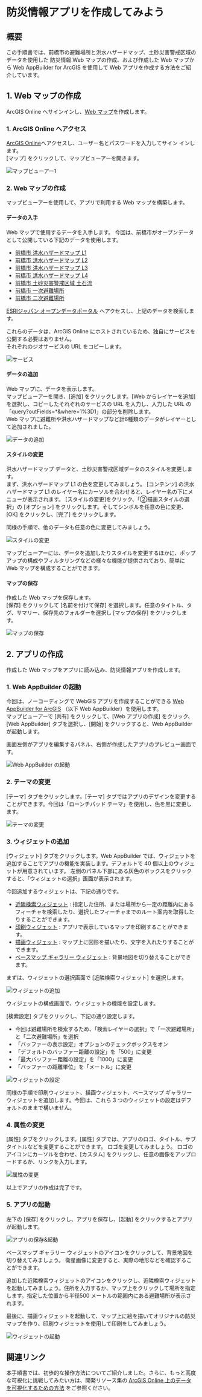 # 防災情報アプリを作成してみよう

## 概要

この手順書では、前橋市の避難場所と洪水ハザードマップ、土砂災害警戒区域のデータを使用した 防災情報 Web マップの作成、および作成した Web マップから Web AppBuilder for ArcGIS を使用して Web アプリを作成する方法をご紹介しています。 

## 1. Web マップの作成

ArcGIS Online へサインインし、[Web マップ](https://www.esrij.com/gis-guide/web-gis/web-map/)を作成します。

### 1. ArcGIS Online へアクセス

[ArcGIS Online](https://www.arcgis.com/home/)へアクセスし、ユーザー名とパスワードを入力してサイン インします。  
[マップ] をクリックして、マップビューアーを開きます。

![マップビューアー1](./img/mapviewer.png)

### 2. Web マップの作成

マップビューアーを使用して、アプリで利用する Web マップを構築します。

#### データの入手

Web マップで使用するデータを入手します。
今回は、前橋市がオープンデータとして公開している下記のデータを使用します。
* [前橋市 洪水ハザードマップ L1](http://data.esrij.com/datasets/%E5%89%8D%E6%A9%8B%E5%B8%82-%E6%B4%AA%E6%B0%B4%E3%83%8F%E3%82%B6%E3%83%BC%E3%83%89%E3%83%9E%E3%83%83%E3%83%97-l1?geometry=137.956%2C36.177%2C139.103%2C36.564)
* [前橋市 洪水ハザードマップ L2](http://data.esrij.com/datasets/%E5%89%8D%E6%A9%8B%E5%B8%82-%E6%B4%AA%E6%B0%B4%E3%83%8F%E3%82%B6%E3%83%BC%E3%83%89%E3%83%9E%E3%83%83%E3%83%97-l2)
* [前橋市 洪水ハザードマップ L3](http://data.esrij.com/datasets/c7cb7955455240e9a0ffd91d47b6e41f_0)
* [前橋市 洪水ハザードマップ L4](http://data.esrij.com/datasets/%E5%89%8D%E6%A9%8B%E5%B8%82-%E6%B4%AA%E6%B0%B4%E3%83%8F%E3%82%B6%E3%83%BC%E3%83%89%E3%83%9E%E3%83%83%E3%83%97-l4)
* [前橋市 土砂災害警戒区域 土石流](http://data.esrij.com/datasets/02b68d552bf642e2b4ef8b80e4ba3f56_0)
* [前橋市 一次避難場所](http://data.esrij.com/datasets/%E5%89%8D%E6%A9%8B%E5%B8%82-%E4%B8%80%E6%AC%A1%E9%81%BF%E9%9B%A3%E5%A0%B4%E6%89%80)
* [前橋市 二次避難場所](http://data.esrij.com/datasets/b54cc368133246d2ad1c26f11fa46a33_0)
  
[ESRIジャパン オープンデータポータル](http://data.esrij.com/) へアクセスし、上記のデータを検索します。

これらのデータは、ArcGIS Online にホストされているため、独自にサービスを公開する必要はありません。  
それぞれのジオサービスの URL をコピーします。

![サービス](./img/opendate_shlter.png)

#### データの追加

Web マップに、データを表示します。  
マップビューアーを開き、[追加] をクリックします。[Web からレイヤーを追加] を選択し、コピーしたそれぞれのサービスの URL を入力し、入力した URL の「query?outFields=*&where=1%3D1」の部分を削除します。  
Web マップに避難所や洪水ハザードマップなど計6種類のデータがレイヤーとして追加されました。

![データの追加](./img/add_layer.png)

#### スタイルの変更

洪水ハザードマップ データと、土砂災害警戒区域データのスタイルを変更します。  
まず、洪水ハザードマップ L1 の色を変更してみましょう。
[コンテンツ] の洪水ハザードマップ L1 のレイヤー名にカーソルを合わせると、レイヤー名の下にメニューが表示されます。 [スタイルの変更]をクリック、「②描画スタイルの選択」の [オプション] をクリックします。そしてシンボルを任意の色に変更、[OK] をクリックし、[完了] をクリックします。

同様の手順で、他のデータも任意の色に変更してみましょう。

![スタイルの変更](./img/symbol.png)



マップビューアーには、データを追加したりスタイルを変更するほかに、ポップアップの構成やフィルタリングなどの様々な機能が提供されており、簡単に Web マップを構成することができます。


#### マップの保存

作成した Web マップを保存します。  
[保存] をクリックして [名前を付けて保存] を選択します。任意のタイトル、タグ、サマリー、保存先のフォルダーを選択し [マップの保存] をクリックします。

![マップの保存](./img/save_map.png)

## 2. アプリの作成

作成した Web マップをアプリに読み込み、防災情報アプリを作成します。

### 1. Web AppBuilder の起動

今回は、ノーコーディングで WebGIS アプリを作成することができる [Web AppBuilder for ArcGIS](https://doc.arcgis.com/ja/web-appbuilder/) （以下 Web AppBuilder）を使用します。<br>
マップビューアーで [共有] をクリックして、[Web アプリの作成] をクリック、[Web AppBuilder] タブを選択し、[開始] をクリックすると、Web AppBuilder が起動します。

画面左側がアプリを編集するパネル、右側が作成したアプリのプレビュー画面です。

![Web AppBuilder の起動](./img/start_WAB.png)

### 2. テーマの変更

[テーマ] タブをクリックします。[テーマ] タブではアプリのデザインを変更することができます。今回は「ローンチパッド テーマ」を使用し、色を黒に変更します。

![テーマの変更](./img/theme.png)

### 3. ウィジェットの追加

[ウィジェット] タブをクリックします。Web AppBuilder では、ウィジェットを追加することでアプリの機能を実装します。デフォルトで 40 個以上のウィジェットが用意されています。
左側のパネル下部にある灰色のボックスをクリックすると、「ウィジェットの選択」画面が表示されます。


今回追加するウィジェットは、下記の通りです。

* [近隣検索ウィジェット](https://doc.arcgis.com/ja/web-appbuilder/create-apps/widget-near-me.htm) :
指定した住所、または場所から一定の距離内にあるフィーチャを検索したり、選択したフィーチャまでのルート案内を取得したりすることができます。
* [印刷ウィジェット](https://doc.arcgis.com/ja/web-appbuilder/create-apps/widget-print.htm) :
アプリで表示しているマップを印刷することができます。
* [描画ウィジェット](https://doc.arcgis.com/ja/web-appbuilder/create-apps/widget-draw.htm) :
マップ上に図形を描いたり、文字を入れたりすることができます。
* [ベースマップ ギャラリー ウィジェット](https://doc.arcgis.com/ja/web-appbuilder/create-apps/widget-basemap.htm) :
背景地図を切り替えることができます。

まずは、ウィジェットの選択画面で [近隣検索ウィジェット] を選択します。

![ウィジェットの追加](./img/add_widget.png)



ウィジェットの構成画面で、ウィジェットの機能を設定します。

[検索設定] タブをクリックし、下記の通り設定します。
* 今回は避難場所を検索するため、「検索レイヤーの選択」で「一次避難場所」と「二次避難場所」を選択
* 「バッファーの表示設定」オプションのチェックボックスをオン
* 「デフォルトのバッファー距離の設定」を「500」に変更
* 「最大バッファー距離の設定」を「1000」に変更
* 「バッファーの距離単位」を「メートル」に変更

![ウィジェットの設定](./img/config_widget.png)


同様の手順で印刷ウィジェット、描画ウィジェット、ベースマップ ギャラリー ウィジェットを追加します。今回は、これら 3 つのウィジェットの設定はデフォルトのままで構いません。


### 4. 属性の変更

[属性] タブをクリックします。[属性] タブでは、アプリのロゴ、タイトル、サブタイトルなどを変更することができます。
ロゴを変更してみましょう。
ロゴのアイコンにカーソルを合わせ、[カスタム] をクリックし、任意の画像をアップロードするか、リンクを入力します。

![属性の変更](./img/attribute.png)

以上でアプリの作成は完了です。

### 5. アプリの起動

左下の [保存] をクリックし、アプリを保存し、[起動] をクリックするとアプリが起動します。

![アプリの保存&起動](./img/save_start.png)

ベースマップ ギャラリー ウィジェットのアイコンをクリックして、背景地図を切り替えてみましょう。
衛星画像に変更すると、実際の地形などを確認することができます。

追加した近隣検索ウィジェットのアイコンをクリックし、近隣検索ウィジェットを起動してみましょう。住所を入力するか、マップ上をクリックして場所を指定します。指定した位置から半径500 メートルの範囲内にある避難場所が表示されます。

最後に、描画ウィジェットを起動して、マップ上に絵を描いてオリジナルの防災マップを作り、印刷ウィジェットを使用して印刷をしてみましょう。

![ウィジェットの起動](./img/app_start.png)

## 関連リンク

本手順書では、初歩的な操作方法についてご紹介しました。さらに、もっと高度な可視化に挑戦してみたい方は、開発リソース集の [ArcGIS Online 上のデータを可視化するための方法](http://esrijapan.github.io/arcgis-dev-resources/tips/data-visualization-procedure/) をご参照ください。
